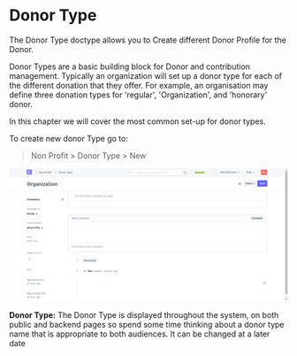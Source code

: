 
# Donor Type



The Donor Type doctype allows you to Create different Donor Profile for the Donor.


Donor Types are a basic building block for Donor and contribution management. Typically an organization will set up a donor type for each of the different donation that they offer. For example, an organisation may define three donation types for 'regular', 'Organization', and 'honorary' donor.


In this chapter we will cover the most common set-up for donor types.


To create new donor Type go to:


> Non Profit > Donor Type > New


![donor type](/files/donor_type.png)


**Donor Type:** The Donor Type is displayed throughout the system, on both public and backend pages so spend some time thinking about a donor type name that is appropriate to both audiences. It can be changed at a later date





